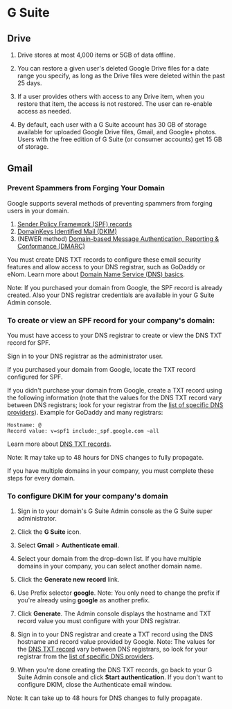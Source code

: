 # G Suite

## Drive

1. Drive stores at most 4,000 items or 5GB of data offline.

1. You can restore a given user's deleted Google Drive files for a date range you specify, as long as the Drive files were deleted within the past 25 days.

1. If a user provides others with access to any Drive item, when you restore that item, the access is not restored. The user can re-enable access as needed.

1. By default, each user with a G Suite account has 30 GB of storage available for uploaded Google Drive files, Gmail, and Google+ photos. Users with the free edition of G Suite (or consumer accounts) get 15 GB of storage.

## Gmail

### Prevent Spammers from Forging Your Domain

Google supports several methods of preventing spammers from forging users in your domain.

1. [Sender Policy Framework (SPF) records](https://support.google.com/a/answer/33786)
1. [DomainKeys Identified Mail (DKIM)](https://support.google.com/a/answer/174124)
1. (NEWER method) [Domain-based Message Authentication, Reporting & Conformance (DMARC)](https://support.google.com/a/answer/2466580)

You must create DNS TXT records to configure these email security features and allow access to your DNS registrar, such as GoDaddy or eNom. Learn more about [Domain Name Service (DNS) basics](https://support.google.com/a/answer/48090).

Note: If you purchased your domain from Google, the SPF record is already created. Also your DNS registrar credentials are available in your G Suite Admin console.

### To create or view an SPF record for your company's domain:

You must have access to your DNS registrar to create or view the DNS TXT record for SPF.

Sign in to your DNS registrar as the administrator user.

If you purchased your domain from Google, locate the TXT record configured for SPF.

If you didn't purchase your domain from Google, create a TXT record using the following information (note that the values for the DNS TXT record vary between DNS registrars; look for your registrar from the [list of specific DNS providers](https://support.google.com/a/topic/1409901)). Example for GoDaddy and many registrars:

```
Hostname: @
Record value: v=spf1 include:_spf.google.com ~all
```

Learn more about [DNS TXT records](https://support.google.com/a/answer/2716800).

Note: It may take up to 48 hours for DNS changes to fully propagate.

If you have multiple domains in your company, you must complete these steps for every domain.

### To configure DKIM for your company's domain

1. Sign in to your domain's G Suite Admin console as the G Suite super administrator.

1. Click the **G Suite** icon.

1. Select **Gmail** > **Authenticate email**.

1. Select your domain from the drop-down list.
If you have multiple domains in your company, you can select another domain name.

1. Click the **Generate new record** link.

1. Use Prefix selector **google**.
Note: You only need to change the prefix if you're already using **google** as another prefix.

1. Click **Generate**.
The Admin console displays the hostname and TXT record value you must configure with your DNS registrar.

1. Sign in to your DNS registrar and create a TXT record using the DNS hostname and record value provided by Google.
Note: The values for the [DNS TXT record](https://support.google.com/a/answer/2716800) vary between DNS registrars, so look for your registrar from the [list of specific DNS providers](https://support.google.com/a/topic/1409901).

1. When you're done creating the DNS TXT records, go back to your G Suite Admin console and click **Start authentication**.
If you don't want to configure DKIM, close the Authenticate email window.

Note: It can take up to 48 hours for DNS changes to fully propagate.


